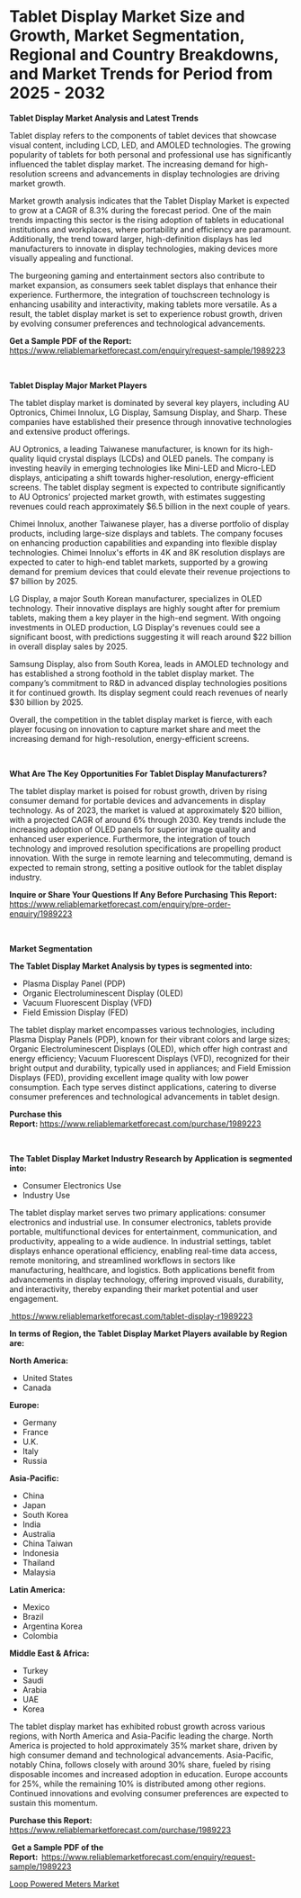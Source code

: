 <p><h1>Tablet Display Market Size and Growth, Market Segmentation, Regional and Country Breakdowns, and Market Trends for Period from 2025 -  2032</h1></p><p><strong>Tablet Display Market Analysis and Latest Trends</strong></p>
<p><p>Tablet display refers to the components of tablet devices that showcase visual content, including LCD, LED, and AMOLED technologies. The growing popularity of tablets for both personal and professional use has significantly influenced the tablet display market. The increasing demand for high-resolution screens and advancements in display technologies are driving market growth.</p><p>Market growth analysis indicates that the Tablet Display Market is expected to grow at a CAGR of 8.3% during the forecast period. One of the main trends impacting this sector is the rising adoption of tablets in educational institutions and workplaces, where portability and efficiency are paramount. Additionally, the trend toward larger, high-definition displays has led manufacturers to innovate in display technologies, making devices more visually appealing and functional.</p><p>The burgeoning gaming and entertainment sectors also contribute to market expansion, as consumers seek tablet displays that enhance their experience. Furthermore, the integration of touchscreen technology is enhancing usability and interactivity, making tablets more versatile. As a result, the tablet display market is set to experience robust growth, driven by evolving consumer preferences and technological advancements.</p></p>
<p><strong>Get a Sample PDF of the Report:&nbsp;</strong> <a href="https://www.reliablemarketforecast.com/enquiry/request-sample/1989223?utm_campaign=2932&utm_medium=2&utm_source=Github&utm_content=ia&utm_term=06042025&utm_id=tablet-display">https://www.reliablemarketforecast.com/enquiry/request-sample/1989223</a></p>
<p>&nbsp;</p>
<p><strong>Tablet Display Major Market Players</strong></p>
<p><p>The tablet display market is dominated by several key players, including AU Optronics, Chimei Innolux, LG Display, Samsung Display, and Sharp. These companies have established their presence through innovative technologies and extensive product offerings.</p><p>AU Optronics, a leading Taiwanese manufacturer, is known for its high-quality liquid crystal displays (LCDs) and OLED panels. The company is investing heavily in emerging technologies like Mini-LED and Micro-LED displays, anticipating a shift towards higher-resolution, energy-efficient screens. The tablet display segment is expected to contribute significantly to AU Optronics’ projected market growth, with estimates suggesting revenues could reach approximately $6.5 billion in the next couple of years.</p><p>Chimei Innolux, another Taiwanese player, has a diverse portfolio of display products, including large-size displays and tablets. The company focuses on enhancing production capabilities and expanding into flexible display technologies. Chimei Innolux's efforts in 4K and 8K resolution displays are expected to cater to high-end tablet markets, supported by a growing demand for premium devices that could elevate their revenue projections to $7 billion by 2025.</p><p>LG Display, a major South Korean manufacturer, specializes in OLED technology. Their innovative displays are highly sought after for premium tablets, making them a key player in the high-end segment. With ongoing investments in OLED production, LG Display's revenues could see a significant boost, with predictions suggesting it will reach around $22 billion in overall display sales by 2025.</p><p>Samsung Display, also from South Korea, leads in AMOLED technology and has established a strong foothold in the tablet display market. The company’s commitment to R&D in advanced display technologies positions it for continued growth. Its display segment could reach revenues of nearly $30 billion by 2025.</p><p>Overall, the competition in the tablet display market is fierce, with each player focusing on innovation to capture market share and meet the increasing demand for high-resolution, energy-efficient screens.</p></p>
<p>&nbsp;</p>
<p><strong>What Are The Key Opportunities For Tablet Display Manufacturers?</strong></p>
<p><p>The tablet display market is poised for robust growth, driven by rising consumer demand for portable devices and advancements in display technology. As of 2023, the market is valued at approximately $20 billion, with a projected CAGR of around 6% through 2030. Key trends include the increasing adoption of OLED panels for superior image quality and enhanced user experience. Furthermore, the integration of touch technology and improved resolution specifications are propelling product innovation. With the surge in remote learning and telecommuting, demand is expected to remain strong, setting a positive outlook for the tablet display industry.</p></p>
<p><strong>Inquire or Share Your Questions If Any Before Purchasing This Report:</strong> <a href="https://www.reliablemarketforecast.com/enquiry/pre-order-enquiry/1989223?utm_campaign=2932&utm_medium=2&utm_source=Github&utm_content=ia&utm_term=06042025&utm_id=tablet-display">https://www.reliablemarketforecast.com/enquiry/pre-order-enquiry/1989223</a></p>
<p>&nbsp;</p>
<p><strong>Market Segmentation</strong></p>
<p><strong>The Tablet Display Market Analysis by types is segmented into:</strong></p>
<p><ul><li>Plasma Display Panel (PDP)</li><li>Organic Electroluminescent Display (OLED)</li><li>Vacuum Fluorescent Display (VFD)</li><li>Field Emission Display (FED)</li></ul></p>
<p><p>The tablet display market encompasses various technologies, including Plasma Display Panels (PDP), known for their vibrant colors and large sizes; Organic Electroluminescent Displays (OLED), which offer high contrast and energy efficiency; Vacuum Fluorescent Displays (VFD), recognized for their bright output and durability, typically used in appliances; and Field Emission Displays (FED), providing excellent image quality with low power consumption. Each type serves distinct applications, catering to diverse consumer preferences and technological advancements in tablet design.</p></p>
<p><strong>Purchase this Report:&nbsp;</strong><a href="https://www.reliablemarketforecast.com/purchase/1989223?utm_campaign=2932&utm_medium=2&utm_source=Github&utm_content=ia&utm_term=06042025&utm_id=tablet-display">https://www.reliablemarketforecast.com/purchase/1989223</a></p>
<p>&nbsp;</p>
<p><strong>The Tablet Display Market Industry Research by Application is segmented into:</strong></p>
<p><ul><li>Consumer Electronics Use</li><li>Industry Use</li></ul></p>
<p><p>The tablet display market serves two primary applications: consumer electronics and industrial use. In consumer electronics, tablets provide portable, multifunctional devices for entertainment, communication, and productivity, appealing to a wide audience. In industrial settings, tablet displays enhance operational efficiency, enabling real-time data access, remote monitoring, and streamlined workflows in sectors like manufacturing, healthcare, and logistics. Both applications benefit from advancements in display technology, offering improved visuals, durability, and interactivity, thereby expanding their market potential and user engagement.</p></p>
<p><a href="https://www.reliablemarketforecast.com/tablet-display-r1989223?utm_campaign=2932&utm_medium=2&utm_source=Github&utm_content=ia&utm_term=06042025&utm_id=tablet-display">&nbsp;https://www.reliablemarketforecast.com/tablet-display-r1989223</a></p>
<p><strong>In terms of Region, the Tablet Display Market Players available by Region are:</strong></p>
<p>
    <p> <strong> North America: </strong>
        <ul>
            <li>United States</li>
            <li>Canada</li>
        </ul>
        </p> 
    <p> <strong> Europe: </strong>
        <ul>
            <li>Germany</li>
            <li>France</li>
            <li>U.K.</li>
            <li>Italy</li>
            <li>Russia</li>
        </ul>
        </p> 
    <p> <strong> Asia-Pacific: </strong>
        <ul>
            <li>China</li>
            <li>Japan</li>
            <li>South Korea</li>
            <li>India</li>
            <li>Australia</li>
            <li>China Taiwan</li>
            <li>Indonesia</li>
            <li>Thailand</li>
            <li>Malaysia</li>
        </ul>
        </p> 
    <p> <strong> Latin America: </strong>
        <ul>
            <li>Mexico</li>
            <li>Brazil</li>
            <li>Argentina Korea</li>
            <li>Colombia</li>
        </ul>
        </p> 
    <p> <strong> Middle East & Africa: </strong>
        <ul>
            <li>Turkey</li>
            <li>Saudi</li>
            <li>Arabia</li>
            <li>UAE</li>
            <li>Korea</li>
        </ul>
    </p>
    </p>
<p><p>The tablet display market has exhibited robust growth across various regions, with North America and Asia-Pacific leading the charge. North America is projected to hold approximately 35% market share, driven by high consumer demand and technological advancements. Asia-Pacific, notably China, follows closely with around 30% share, fueled by rising disposable incomes and increased adoption in education. Europe accounts for 25%, while the remaining 10% is distributed among other regions. Continued innovations and evolving consumer preferences are expected to sustain this momentum.</p></p>
<p><strong>Purchase this Report: </strong><a href="https://www.reliablemarketforecast.com/purchase/1989223?utm_campaign=2932&utm_medium=2&utm_source=Github&utm_content=ia&utm_term=06042025&utm_id=tablet-display">https://www.reliablemarketforecast.com/purchase/1989223</a></p>
<p>&nbsp;<strong>Get a Sample PDF of the Report:&nbsp;&nbsp;</strong><a href="https://www.reliablemarketforecast.com/enquiry/request-sample/1989223?utm_campaign=2932&utm_medium=2&utm_source=Github&utm_content=ia&utm_term=06042025&utm_id=tablet-display">https://www.reliablemarketforecast.com/enquiry/request-sample/1989223</a></p>
<p><strong></strong></p>
<p><p><a href="https://github.com/aidelndasse/Market-Research-Report-List-1/blob/main/loop-powered-meters-market.md?utm_campaign=2932&utm_medium=2&utm_source=Github&utm_content=ia&utm_term=06042025&utm_id=tablet-display">Loop Powered Meters Market</a></p></p>